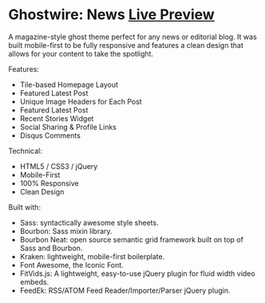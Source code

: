 Ghostwire: News [Live Preview](http://urbildpunkt.com/ghostwire/)
=========

A magazine-style ghost theme perfect for any news or editorial blog. It was built mobile-first to be fully responsive and features a clean design that allows for your content to take the spotlight.

Features:
- Tile-based Homepage Layout
- Featured Latest Post
- Unique Image Headers for Each Post
- Featured Latest Post
- Recent Stories Widget
- Social Sharing & Profile Links
- Disqus Comments


Technical:
- HTML5 / CSS3 / jQuery
- Mobile-First
- 100% Responsive
- Clean Design

Built with:
- Sass: syntactically awesome style sheets.
- Bourbon: Sass mixin library.
- Bourbon Neat: open source semantic grid framework built on top of Sass and Bourbon.
- Kraken: lightweight, mobile-first boilerplate.
- Font Awesome, the Iconic Font.
- FitVids.js: A lightweight, easy-to-use jQuery plugin for fluid width video embeds.
- FeedEk: RSS/ATOM Feed Reader/Importer/Parser jQuery plugin.
